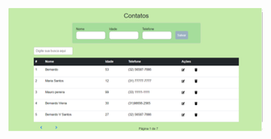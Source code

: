 ![Texto alternativo](https://raw.githubusercontent.com/Julianavdsantos/CRUDContatos/main/telefones.png)

